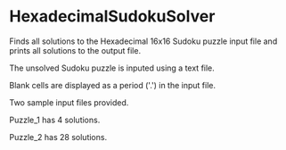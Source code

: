# HexadecimalSudokuSolver

Finds all solutions to the Hexadecimal 16x16 Sudoku puzzle input file and prints all solutions to the output file.

The unsolved Sudoku puzzle is inputed using a text file.

Blank cells are displayed as a period ('.') in the input file.

Two sample input files provided.

Puzzle_1 has 4 solutions.

Puzzle_2 has 28 solutions.
